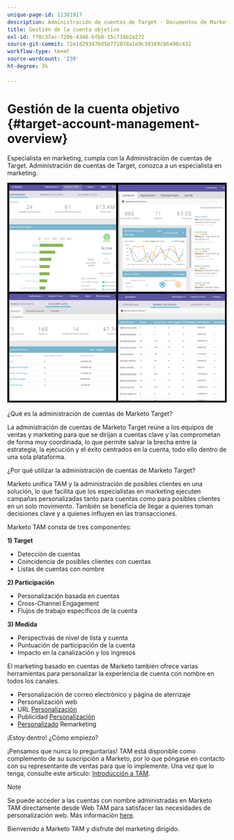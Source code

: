 ```yaml
---
unique-page-id: 11381917
description: Administración de cuentas de Target - Documentos de Marketo - Documentación del producto
title: Gestión de la cuenta objetivo
exl-id: ff0c37ac-7206-4346-bfb8-15c734b2a272
source-git-commit: 72e1d29347bd5b77107da1e9c30169cb6490c432
workflow-type: tm+mt
source-wordcount: '239'
ht-degree: 3%

---
```


# Gestión de la cuenta objetivo {#target-account-management-overview}

Especialista en marketing, cumpla con la Administración de cuentas de Target. Administración de cuentas de Target, conozca a un especialista en marketing.

![](assets/photo-collage.png)

¿Qué es la administración de cuentas de Marketo Target?

La administración de cuentas de Marketo Target reúne a los equipos de ventas y marketing para que se dirijan a cuentas clave y las comprometan de forma muy coordinada, lo que permite salvar la brecha entre la estrategia, la ejecución y el éxito centrados en la cuenta, todo ello dentro de una sola plataforma.

¿Por qué utilizar la administración de cuentas de Marketo Target?

Marketo unifica TAM y la administración de posibles clientes en una solución, lo que facilita que los especialistas en marketing ejecuten campañas personalizadas tanto para cuentas como para posibles clientes en un solo movimiento. También se beneficia de llegar a quienes toman decisiones clave y a quienes influyen en las transacciones.

Marketo TAM consta de tres componentes:

**1) Target**

* Detección de cuentas
* Coincidencia de posibles clientes con cuentas
* Listas de cuentas con nombre

**2) Participación**

* Personalización basada en cuentas
* Cross-Channel Engagement
* Flujos de trabajo específicos de la cuenta

**3) Medida**

* Perspectivas de nivel de lista y cuenta
* Puntuación de participación de la cuenta
* Impacto en la canalización y los ingresos

El marketing basado en cuentas de Marketo también ofrece varias herramientas para personalizar la experiencia de cuenta con nombre en todos los canales.

* Personalización de correo electrónico y página de aterrizaje
* Personalización web
* URL [Personalización](/help/marketo/product-docs/demand-generation/landing-pages/personalizing-landing-pages/enable-personalized-urls-for-your-account.md)
* Publicidad [Personalización](/help/marketo/product-docs/demand-generation/facebook/create-a-custom-audience-in-facebook.md)
* [Personalizado](/help/marketo/product-docs/web-personalization/website-retargeting/retargeting-with-web-personalization-data.md) Remarketing

¡Estoy dentro! ¿Cómo empiezo?

¡Pensamos que nunca lo preguntarías! TAM está disponible como complemento de su suscripción a Marketo, por lo que póngase en contacto con su representante de ventas para que lo implemente. Una vez que lo tenga, consulte este artículo: [Introducción a TAM](/help/marketo/product-docs/target-account-management/setup-tam/getting-started-with-tam.md).

>[!NOTE]
>
>Se puede acceder a las cuentas con nombre administradas en Marketo TAM directamente desde Web TAM para satisfacer las necesidades de personalización web. Más información [here](/help/marketo/product-docs/web-personalization/account-based-web-marketing/account-based-web-marketing-with-tam.md).

Bienvenido a Marketo TAM y disfrute del marketing dirigido.
